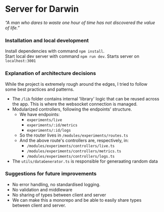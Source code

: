 # Server for Darwin

_“A man who dares to waste one hour of time has not discovered the value of life.”_

### Installation and local development

Install dependencies with command `npm install`.  
Start local dev server with command `npm run dev`. Starts server on `localhost:3001`

### Explanation of architecture decisions

While the project is extremely rough around the edges, I tried to follow some best practices and patterns.

- The `/lib` folder contains internal 'library' logic that can be reused across the app. This is where the websocket connection is managed.
- Modularized controllers, following the endpoints' structure.
  - We have endpoints:
    - `experiments/live`
    - `experiments/:id/metrics`
    - `experiments/:id/logs`
  - So the router lives in `/modules/experiments/routes.ts`
  - And the above route's controllers are, respectively, in:
    - `/modules/experiments/controllers/live.ts`
    - `/modules/experiments/controllers/metrics.ts`
    - `/modules/experiments/controllers/logs.ts`
- The `utils/dataGenerator.ts` is responsible for generaating random data

### Suggestions for future improvements
- No error handling, no standardised logging.
- No validation and middleware
- No sharing of types between client and server
- We can make this a monorepo and be able to easily share types between client and server.

